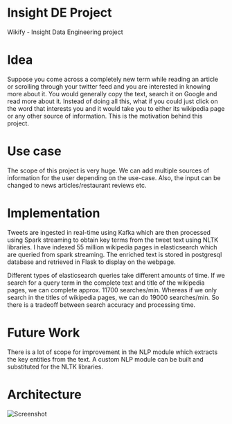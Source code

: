 # Insight DE Project
Wikify - Insight Data Engineering project

# Idea
Suppose you come across a completely new term while reading an article or scrolling through your twitter feed and you are interested in knowing more about it. You would generally copy the text, search it on Google and read more about it. Instead of doing all this, what if you could just click on the word that interests you and it would take you to either its wikipedia page or any other source of information. This is the motivation behind this project.

# Use case
The scope of this project is very huge. We can add multiple sources of information for the user depending on the use-case. Also, the input can be changed to news articles/restaurant reviews etc.

# Implementation
Tweets are ingested in real-time using Kafka which are then processed using Spark streaming to obtain key terms from the tweet text using NLTK libraries. I have indexed 55 million wikipedia pages in elasticsearch which are queried from spark streaming. The enriched text is stored in postgresql database and retrieved in Flask to display on the webpage.

Different types of elasticsearch queries take different amounts of time. If we search for a query term in the complete text and title of the wikipedia pages, we can complete approx. 11700 searches/min. Whereas if we only search in the titles of wikipedia pages, we can do 19000 searches/min. So there is a tradeoff between search accuracy and processing time. 

# Future Work
There is a lot of scope for improvement in the NLP module which extracts the key entities from the text. A custom NLP module can be built and substituted for the NLTK libraries. 

# Architecture
![Screenshot](Pipeline.png)
